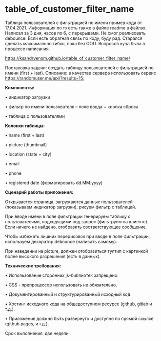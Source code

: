 # table_of_customer_filter_name
 Таблица пользователей с фильтрацией по имени
 пример кода от 17.04.2021. Информация по тз есть также в файле readme в файлах. Написал за 3 дня, часов по 6, с перерывами. Не смог реализовать debounce. Если есть обратная связь по коду, буду рад. Старался сделать максимально гибко, пока без ООП. Вопросов куча была в процессе написания.
 
 https://ksandrvenom.github.io/table_of_customer_filter_name/
 
 
 
 
 
 
 
 
 
 
 
 
Постановка задачи: создать таблицу пользователей с фильтрацией по имени (first + last).
Описание: в качестве сервера использовать сервис https://randomuser.me/api/?results=15; 


**Компоненты:**

•	индикатор загрузки

•	фильтр по имени пользователя – поле ввода + кнопка сброса

•	таблица с пользователями



**Колонки таблицы:**

•	name (first + last)

•	picture (thumbnail)

•	location (state + city)

•	email

•	phone

•	registered date (форматировать dd.MM.yyyy)



**Сценарий работы приложения:**

Открывается страница, загружаются данные пользователей (показываем индикатор загрузки), рисуем фильтр с таблицей.

При вводе имени в поле фильтрации генерируем таблицу с пользователями, подходящими под запрос (фильтруем на клиенте). Если ничего не найдено, отобразить соответствующее сообщение.

Чтобы избежать лишних перерисовок при вводе в поле фильтрации, используем декоратор debounce (написать самому).

При наведении на picture, должен отобразиться тултип с картинкой более высокого разрешения (есть в данных).

**Технические требования:**

•	Использование сторонних js-библиотек запрещено.

•	CSS - препроцессор использовать не обязательно.

•	Документированный и структурированный исходный код.

•	Хостинг исходного кода на общедоступном ресурсе (github, gitlab и т.д.).

•	Приложение должно быть развернуто и доступно по прямой ссылке (github pages, и т.д.).

Срок выполнения: две недели

